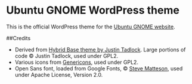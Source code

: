 # Ubuntu GNOME WordPress theme

This is the official WordPress theme for the [Ubuntu GNOME website](http://ubuntugnome.org).

##Credits
- Derived from [Hybrid Base theme by Justin Tadlock](https://github.com/justintadlock/hybrid-base). Large portions of code &copy; Justin Tadlock, used under GPL2.
- Various icons from [Genericons](http://genericons.com/), used under GPL2.
- Open Sans font, loaded from Google Fonts, &copy; [Steve Matteson](https://twitter.com/@SteveMatteson1), used under Apache License, Version 2.0.
